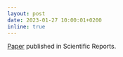 ```yaml
---
layout: post
date: 2023-01-27 10:00:01+0200
inline: true
---
```


<a href='https://www.nature.com/articles/s41598-022-27029-6'>Paper</a> published in Scientific Reports.
